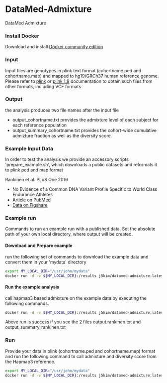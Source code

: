 # DataMed-Admixture
DataMed Admixture

### Install Docker
Download and install [Docker community edition](https://www.docker.com/community-edition)


### Input 
Input files are genotypes in plink text format (cohortname.ped and cohortname.map) and mapped to hg19/GRCh37 human reference genome. Please refer to [plink](http://zzz.bwh.harvard.edu/plink/) or [plink 1.9](https://www.cog-genomics.org/plink/1.9/) documentation to obtain such files from other formats, including VCF formats 


### Output 
the analysis produces two file names after the input file
* output_cohortname.txt provides the admixture level of each subject for each reference population
* output_summary_cohortname.txt provides the cohort-wide cumulative admizture fraction as well as the diversity score. 


### Example Input Data
In order to test the analysis we provide an accessory scripts 'prepare_example.sh', which downloads a public datasets and reformats it to plink ped and map format

Rankinen et al. PLoS One 2016
- No Evidence of a Common DNA Variant Profile Specific to World Class Endurance Athletes
- [Article on PubMed](https://www.ncbi.nlm.nih.gov/pubmed/26824906)
- [Data on Figshare](https://figshare.com/articles/GAMES_discovery_data_sets/1619893)

### Example run
Commands to run an example run with a published data.
Set the absolute path of your own local directory, where output will be created.

#### Download and Prepare example
run the following set of commands to download the example data and convert them in your 'mydata' directory
```bash
export MY_LOCAL_DIR="/usr/john/mydata"
docker run -d -v ${MY_LOCAL_DIR}:/results j5kim/datamed-admixture:latest bash /opt/DataMed-Admixture/example/prepare_example.sh
```

#### Run the example analysis

call hapmap3 based admixture on the example data by executing the following commands. 

```bash
docker run -d -v ${MY_LOCAL_DIR}:/results j5kim/datamed-admixture:latest bash /opt/DataMed-Admixture/scripts/run_hapmap3.sh /results/rankinen
```
Above run is success if you see the 2 files output.rankinen.txt and output_summary_rankinen.txt

### Run

Provide your data in plink (cohortname.ped and cohortname.map) format and run the following command to call admixture and diversity score from the Hapmap3 reference. 

```bash
export MY_LOCAL_DIR="/usr/john/mydata"
docker run -d -v ${MY_LOCAL_DIR}:/results j5kim/datamed-admixture:latest bash /opt/DataMed-Admixture/scripts/run_hapmap3.sh /results/cohortname
```

